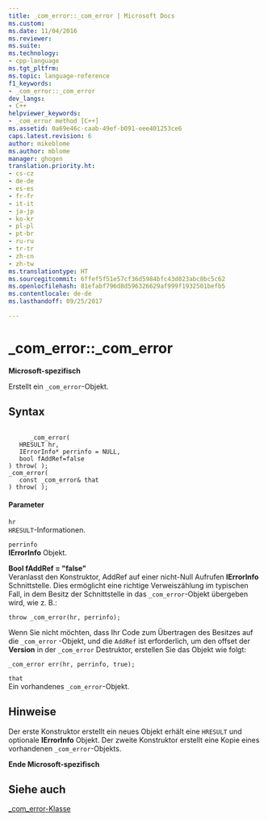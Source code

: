 ```yaml
---
title: _com_error::_com_error | Microsoft Docs
ms.custom: 
ms.date: 11/04/2016
ms.reviewer: 
ms.suite: 
ms.technology:
- cpp-language
ms.tgt_pltfrm: 
ms.topic: language-reference
f1_keywords:
- _com_error::_com_error
dev_langs:
- C++
helpviewer_keywords:
- _com_error method [C++]
ms.assetid: 0a69e46c-caab-49ef-b091-eee401253ce6
caps.latest.revision: 6
author: mikeblome
ms.author: mblome
manager: ghogen
translation.priority.ht:
- cs-cz
- de-de
- es-es
- fr-fr
- it-it
- ja-jp
- ko-kr
- pl-pl
- pt-br
- ru-ru
- tr-tr
- zh-cn
- zh-tw
ms.translationtype: HT
ms.sourcegitcommit: 6ffef5f51e57cf36d5984bfc43d023abc8bc5c62
ms.openlocfilehash: 81efabf796d8d596326629af999f1932501befb5
ms.contentlocale: de-de
ms.lasthandoff: 09/25/2017

---
```

# <a name="comerrorcomerror"></a>_com_error::_com_error
**Microsoft-spezifisch**  
  
 Erstellt ein `_com_error`-Objekt.  
  
## <a name="syntax"></a>Syntax  
  
```  
  
      _com_error(  
   HRESULT hr,  
   IErrorInfo* perrinfo = NULL,  
   bool fAddRef=false  
) throw( );  
_com_error(  
   const _com_error& that   
) throw( );  
```  
  
#### <a name="parameters"></a>Parameter  
 `hr`  
 `HRESULT`-Informationen.  
  
 `perrinfo`  
 **IErrorInfo** Objekt.  
  
 **Bool fAddRef = "false"**  
 Veranlasst den Konstruktor, AddRef auf einer nicht-Null Aufrufen **IErrorInfo** Schnittstelle. Dies ermöglicht eine richtige Verweiszählung im typischen Fall, in dem Besitz der Schnittstelle in das `_com_error`-Objekt übergeben wird, wie z. B.:  
  
```  
throw _com_error(hr, perrinfo);  
```  
  
 Wenn Sie nicht möchten, dass Ihr Code zum Übertragen des Besitzes auf die `_com_error` -Objekt, und die `AddRef` ist erforderlich, um den offset der **Version** in der `_com_error` Destruktor, erstellen Sie das Objekt wie folgt:  
  
```  
_com_error err(hr, perrinfo, true);  
```  
  
 `that`  
 Ein vorhandenes `_com_error`-Objekt.  
  
## <a name="remarks"></a>Hinweise  
 Der erste Konstruktor erstellt ein neues Objekt erhält eine `HRESULT` und optionale **IErrorInfo** Objekt. Der zweite Konstruktor erstellt eine Kopie eines vorhandenen `_com_error`-Objekts.  
  
 **Ende Microsoft-spezifisch**  
  
## <a name="see-also"></a>Siehe auch  
 [_com_error-Klasse](../cpp/com-error-class.md)

